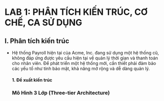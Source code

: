# LAB 1: PHÂN TÍCH KIẾN TRÚC, CƠ CHẾ, CA SỬ DỤNG
## I. Phân tích kiến trúc
- Hệ thống Payroll hiện tại của Acme, Inc. đang sử dụng một hệ thống cũ, không đáp ứng được yêu cầu hiện tại về quản lý thời gian và thanh toán cho nhân viên. Để phát triển một hệ thống mới, cần thiết phải đảm bảo các yếu tố như tính bảo mật, khả năng mở rộng và dễ dàng quản lý.
   #### 1. Đề xuất kiến trúc
    ### Mô Hình 3 Lớp (Three-tier Architecture)
  
